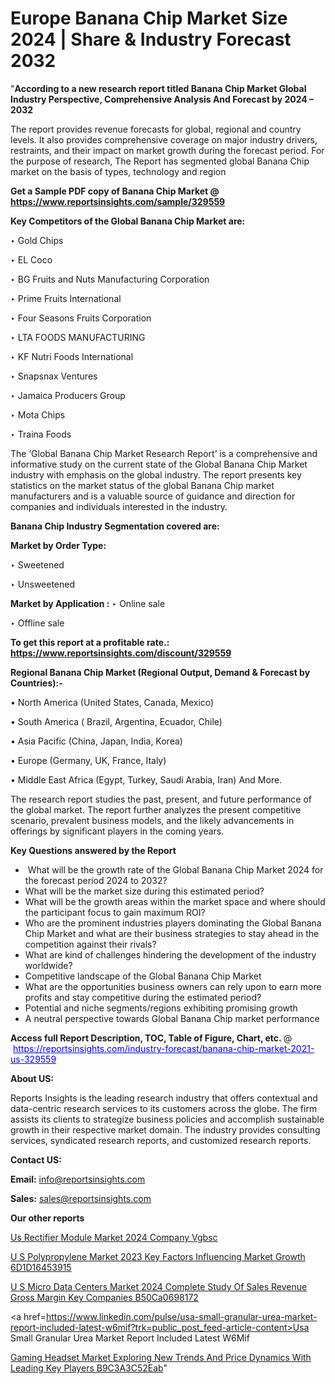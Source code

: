 # Europe Banana Chip Market Size 2024 | Share & Industry Forecast 2032

"<strong>According to a new research report titled Banana Chip Market Global Industry Perspective, Comprehensive Analysis And Forecast by 2024 – 2032</strong>

The report provides revenue forecasts for global, regional and country levels. It also provides comprehensive coverage on major industry drivers, restraints, and their impact on market growth during the forecast period. For the purpose of research, The Report has segmented global Banana Chip market on the basis of types, technology and region

<strong>Get a Sample PDF copy of Banana Chip Market </strong><strong>@<a href=https://www.reportsinsights.com/sample/329559 style=color:#0000ff;> https://www.reportsinsights.com/sample/329559</a></strong></font>

<strong>Key Competitors of the Global Banana Chip Market are:</strong>

‣ Gold Chips

‣ EL Coco

‣ BG Fruits and Nuts Manufacturing Corporation

‣ Prime Fruits International

‣ Four Seasons Fruits Corporation

‣ LTA FOODS MANUFACTURING

‣ KF Nutri Foods International

‣ Snapsnax Ventures

‣ Jamaica Producers Group

‣ Mota Chips

‣ Traina Foods

The ‘Global Banana Chip Market Research Report’ is a comprehensive and informative study on the current state of the Global Banana Chip Market industry with emphasis on the global industry. The report presents key statistics on the market status of the global Banana Chip market manufacturers and is a valuable source of guidance and direction for companies and individuals interested in the industry.

<strong>Banana Chip Industry Segmentation covered are:</strong>

<strong>Market by Order Type: </strong>

‣ Sweetened

‣ Unsweetened

<strong>Market by Application :</strong>
 ‣ Online sale

‣ Offline sale

<strong>To get this report at a profitable rate.: <a href=https://www.reportsinsights.com/discount/329559 style=color:#0000ff;>https://www.reportsinsights.com/discount/329559</a></strong></font>

<strong>Regional Banana Chip Market (Regional Output, Demand &amp; Forecast by Countries):-</strong>

• North America (United States, Canada, Mexico)

• South America ( Brazil, Argentina, Ecuador, Chile)

• Asia Pacific (China, Japan, India, Korea)

• Europe (Germany, UK, France, Italy)

• Middle East Africa (Egypt, Turkey, Saudi Arabia, Iran) And More.

The research report studies the past, present, and future performance of the global market. The report further analyzes the present competitive scenario, prevalent business models, and the likely advancements in offerings by significant players in the coming years.

<strong>Key Questions answered by the Report</strong>
<ul>
  <li> What will be the growth rate of the Global Banana Chip Market 2024 for the forecast period 2024 to 2032?</li>
  <li>What will be the market size during this estimated period?</li>
  <li>What will be the growth areas within the market space and where should the participant focus to gain maximum ROI?</li>
  <li>Who are the prominent industries players dominating the Global Banana Chip Market and what are their business strategies to stay ahead in the competition against their rivals?</li>
  <li>What are kind of challenges hindering the development of the industry worldwide?</li>
  <li>Competitive landscape of the Global Banana Chip Market</li>
  <li>What are the opportunities business owners can rely upon to earn more profits and stay competitive during the estimated period?</li>
  <li>Potential and niche segments/regions exhibiting promising growth</li>
  <li>A neutral perspective towards Global Banana Chip market performance</li>
</ul>
<strong>Access full Report Description, TOC, Table of Figure, Chart, etc. </strong>@  <a href=https://reportsinsights.com/industry-forecast/banana-chip-market-2021-us-329559 style=color:#0000ff;>https://reportsinsights.com/industry-forecast/banana-chip-market-2021-us-329559</a></font>

<strong><strong>About US</strong>:</strong>

Reports Insights is the leading research industry that offers contextual and data-centric research services to its customers across the globe. The firm assists its clients to strategize business policies and accomplish sustainable growth in their respective market domain. The industry provides consulting services, syndicated research reports, and customized research reports.

<strong>Contact US:</strong>

<p class=""""><b>Email:</b> <a href=mailto:info@reportsinsights.com>info@reportsinsights.com</a></p>
<p class=""""><b>Sales:</b> <a href=mailto:sales@reportsinsights.com>sales@reportsinsights.com</a></p>

<strong>Our other reports</strong>

<a href=https://www.linkedin.com/pulse/us-rectifier-module-market-2024-company-vgbsc/>Us Rectifier Module Market 2024 Company Vgbsc</a>

<a href=https://medium.com/@swatiga40/u-s-polypropylene-market-2023-key-factors-influencing-market-growth-6d1d16453915>U S Polypropylene Market 2023 Key Factors Influencing Market Growth 6D1D16453915</a>

<a href=https://medium.com/@jaya.reportsinsights/u-s-micro-data-centers-market-2024-complete-study-of-sales-revenue-gross-margin-key-companies-b50ca0698172>U S Micro Data Centers Market 2024 Complete Study Of Sales Revenue Gross Margin Key Companies B50Ca0698172</a>

<a href=https://www.linkedin.com/pulse/usa-small-granular-urea-market-report-included-latest-w6mif?trk=public_post_feed-article-content>Usa Small Granular Urea Market Report Included Latest W6Mif</a>

<a href=https://medium.com/@gd336335/gaming-headset-market-exploring-new-trends-and-price-dynamics-with-leading-key-players-b9c3a3c52eab>Gaming Headset Market Exploring New Trends And Price Dynamics With Leading Key Players B9C3A3C52Eab</a>"
